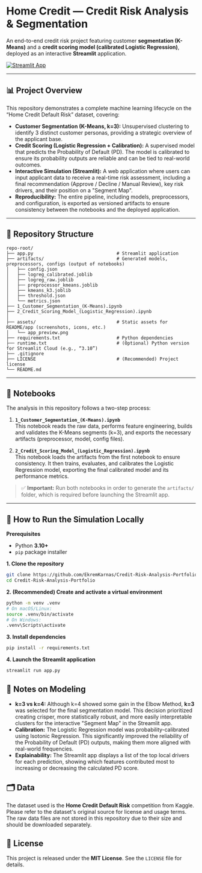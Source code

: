 # Home Credit — Credit Risk Analysis & Segmentation

An end-to-end credit risk project featuring customer **segmentation (K-Means)** and a **credit scoring model (calibrated Logistic Regression)**, deployed as an interactive **Streamlit** application.

[![Streamlit App](https://static.streamlit.io/badges/streamlit_badge_black_white.svg)](https://credit-risk-analysis-portfolio.streamlit.app)

---

## 📊 Project Overview

This repository demonstrates a complete machine learning lifecycle on the “Home Credit Default Risk” dataset, covering:
- **Customer Segmentation (K-Means, k=3):** Unsupervised clustering to identify 3 distinct customer personas, providing a strategic overview of the applicant base.
- **Credit Scoring (Logistic Regression + Calibration):** A supervised model that predicts the Probability of Default (PD). The model is calibrated to ensure its probability outputs are reliable and can be tied to real-world outcomes.
- **Interactive Simulation (Streamlit):** A web application where users can input applicant data to receive a real-time risk assessment, including a final recommendation (Approve / Decline / Manual Review), key risk drivers, and their position on a "Segment Map".
- **Reproducibility:** The entire pipeline, including models, preprocessors, and configuration, is exported as versioned artifacts to ensure consistency between the notebooks and the deployed application.

---

## 📂 Repository Structure

```
repo-root/
├── app.py                               # Streamlit application
├── artifacts/                           # Generated models, preprocessors, configs (output of notebooks)
│   ├── config.json
│   ├── logreg_calibrated.joblib
│   ├── logreg_raw.joblib
│   ├── preprocessor_kmeans.joblib
│   ├── kmeans_k3.joblib
│   ├── threshold.json
│   └── metrics.json
├── 1_Customer_Segmentation_(K-Means).ipynb                     
├── 2_Credit_Scoring_Model_(Logistic_Regression).ipynb
│  
├── assets/                              # Static assets for README/app (screenshots, icons, etc.)
│   └── app_preview.png
├── requirements.txt                     # Python dependencies
├── runtime.txt                          # (Optional) Python version for Streamlit Cloud (e.g., “3.10”)
├── .gitignore
├── LICENSE                              # (Recommended) Project license
└── README.md
```
---

## 📓 Notebooks

The analysis in this repository follows a two-step process:

1.  **`1_Customer_Segmentation_(K-Means).ipynb`**  
    This notebook reads the raw data, performs feature engineering, builds and validates the K-Means segments (k=3), and exports the necessary artifacts (preprocessor, model, config files).

2.  **`2_Credit_Scoring_Model_(Logistic_Regression).ipynb`**  
    This notebook loads the artifacts from the first notebook to ensure consistency. It then trains, evaluates, and calibrates the Logistic Regression model, exporting the final calibrated model and its performance metrics.

> ✅ **Important:** Run both notebooks in order to generate the `artifacts/` folder, which is required before launching the Streamlit app.

---

## 🚀 How to Run the Simulation Locally

**Prerequisites**
- Python **3.10+**
- `pip` package installer

**1. Clone the repository**
```bash
git clone https://github.com/EkremKarnas/Credit-Risk-Analysis-Portfolio.git
cd Credit-Risk-Analysis-Portfolio
```
**2. (Recommended) Create and activate a virtual environment**
```bash
python -m venv .venv
# On macOS/Linux:
source .venv/bin/activate
# On Windows:
.venv\Scripts\activate
```

**3. Install dependencies**
```bash
pip install -r requirements.txt
```

**4. Launch the Streamlit application**
```bash
streamlit run app.py
```

## 🔎 Notes on Modeling

*   **k=3 vs k=4:** Although k=4 showed some gain in the Elbow Method, **k=3** was selected for the final segmentation model. This decision prioritized creating crisper, more statistically robust, and more easily interpretable clusters for the interactive "Segment Map" in the Streamlit app.
*   **Calibration:** The Logistic Regression model was probability-calibrated using Isotonic Regression. This significantly improved the reliability of the Probability of Default (PD) outputs, making them more aligned with real-world frequencies.
*   **Explainability:** The Streamlit app displays a list of the top local drivers for each prediction, showing which features contributed most to increasing or decreasing the calculated PD score.

## 🗂️ Data

The dataset used is the **Home Credit Default Risk** competition from Kaggle. Please refer to the dataset's original source for license and usage terms. The raw data files are not stored in this repository due to their size and should be downloaded separately.

## 📜 License

This project is released under the **MIT License**. See the `LICENSE` file for details.
